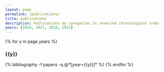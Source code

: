 ```yaml
---
layout: page
permalink: /publications/
title: publications
description: Publications by categories in reversed chronological order. Generated by jekyll-scholar.
years: [2019, 2017, 2016, 2015]
---
```


{% for y in page.years %}
  <h3 class="year">{{y}}</h3>
  {% bibliography -f papers -q @*[year={{y}}]* %}
{% endfor %}
